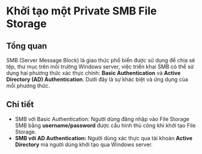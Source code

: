 # Khởi tạo một Private SMB File Storage

## Tổng quan

SMB (Server Message Block) là giao thức phổ biến được sử dụng để chia sẻ tệp, thư mục trên môi trường Windows server, việc triển khai SMB có thể sử dụng hai phương thức xác thực chính: **Basic Authentication** và **Active Directory (AD) Authentication**. Dưới đây là sự khác biệt và ứng dụng của mỗi phương thức.

## Chi tiết

* SMB với Basic Authentication: Người dùng đăng nhập vào File Storage SMB bằng **username/password** được cấu hình thủ công khi khởi tạo File Storage.
* **SMB với AD Authentication:** Người dùng xác thực qua tài khoản **Active Directory** mà người dùng khởi tạo qua Windows server.
